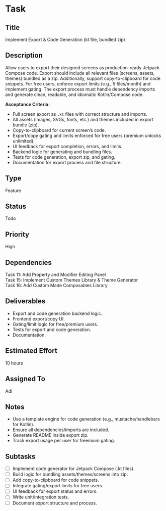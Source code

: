 # Task

## Title
Implement Export & Code Generation (kt file, bundled zip)

## Description
Allow users to export their designed screens as production-ready Jetpack Compose code. Export should include all relevant files (screens, assets, themes) bundled as a zip. Additionally, support copy-to-clipboard for code snippets. For free users, enforce export limits (e.g., 5 files/month) and implement gating. The export process must handle dependency imports and generate clean, readable, and idiomatic Kotlin/Compose code.

**Acceptance Criteria:**
- Full screen export as `.kt` files with correct structure and imports.
- All assets (images, SVGs, fonts, etc.) and themes included in export bundle (zip).
- Copy-to-clipboard for current screen’s code.
- Export/copy gating and limits enforced for free users (premium unlocks unlimited).
- UI feedback for export completion, errors, and limits.
- Backend logic for generating and bundling files.
- Tests for code generation, export zip, and gating.
- Documentation for export process and file structure.

## Type
Feature

## Status
Todo

## Priority
High

## Dependencies
Task 11: Add Property and Modifier Editing Panel  
Task 15: Implement Custom Themes Library & Theme Generator  
Task 16: Add Custom Made Composables Library

## Deliverables
- Export and code generation backend logic.
- Frontend export/copy UI.
- Gating/limit logic for free/premium users.
- Tests for export and code generation.
- Documentation.

## Estimated Effort
10 hours

## Assigned To
Adi

## Notes
- Use a template engine for code generation (e.g., mustache/handlebars for Kotlin).
- Ensure all dependencies/imports are included.
- Generate README inside export zip.
- Track export usage per user for freemium gating.

## Subtasks
- [ ] Implement code generator for Jetpack Compose (.kt files).
- [ ] Build logic for bundling assets/themes/screens into zip.
- [ ] Add copy-to-clipboard for code snippets.
- [ ] Integrate gating/export limits for free users.
- [ ] UI feedback for export status and errors.
- [ ] Write unit/integration tests.
- [ ] Document export structure and process.